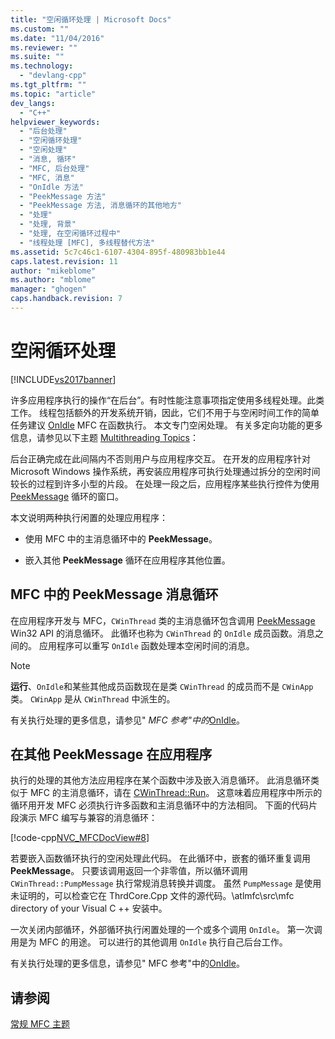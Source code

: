 ```yaml
---
title: "空闲循环处理 | Microsoft Docs"
ms.custom: ""
ms.date: "11/04/2016"
ms.reviewer: ""
ms.suite: ""
ms.technology: 
  - "devlang-cpp"
ms.tgt_pltfrm: ""
ms.topic: "article"
dev_langs: 
  - "C++"
helpviewer_keywords: 
  - "后台处理"
  - "空闲循环处理"
  - "空闲处理"
  - "消息, 循环"
  - "MFC, 后台处理"
  - "MFC, 消息"
  - "OnIdle 方法"
  - "PeekMessage 方法"
  - "PeekMessage 方法, 消息循环的其他地方"
  - "处理"
  - "处理, 背景"
  - "处理, 在空闲循环过程中"
  - "线程处理 [MFC], 多线程替代方法"
ms.assetid: 5c7c46c1-6107-4304-895f-480983bb1e44
caps.latest.revision: 11
author: "mikeblome"
ms.author: "mblome"
manager: "ghogen"
caps.handback.revision: 7
---
```

# 空闲循环处理
[!INCLUDE[vs2017banner](../assembler/inline/includes/vs2017banner.md)]

许多应用程序执行的操作“在后台”。有时性能注意事项指定使用多线程处理。此类工作。  线程包括额外的开发系统开销，因此，它们不用于与空闲时间工作的简单任务建议 [OnIdle](../Topic/CWinThread::OnIdle.md) MFC 在函数执行。  本文专门空闲处理。  有关多定向功能的更多信息，请参见以下主题 [Multithreading Topics](../parallel/multithreading-support-for-older-code-visual-cpp.md)：  
  
 后台正确完成在此间隔内不否则用户与应用程序交互。  在开发的应用程序针对 Microsoft Windows 操作系统，再安装应用程序可执行处理通过拆分的空闲时间较长的过程到许多小型的片段。  在处理一段之后，应用程序某些执行控件为使用 [PeekMessage](http://msdn.microsoft.com/library/windows/desktop/ms644943) 循环的窗口。  
  
 本文说明两种执行闲置的处理应用程序：  
  
-   使用 MFC 中的主消息循环中的 **PeekMessage**。  
  
-   嵌入其他 **PeekMessage** 循环在应用程序其他位置。  
  
##  <a name="_core_peekmessage_in_the_mfc_message_loop"></a> MFC 中的 PeekMessage 消息循环  
 在应用程序开发与 MFC，`CWinThread` 类的主消息循环包含调用 [PeekMessage](http://msdn.microsoft.com/library/windows/desktop/ms644943) Win32 API 的消息循环。  此循环也称为 `CWinThread` 的 `OnIdle` 成员函数。消息之间的。  应用程序可以重写 `OnIdle` 函数处理本空闲时间的消息。  
  
> [!NOTE]
>  **运行**、`OnIdle`和某些其他成员函数现在是类 `CWinThread` 的成员而不是 `CWinApp`类。  `CWinApp` 是从 `CWinThread` 中派生的。  
  
 有关执行处理的更多信息，请参见" *MFC 参考"中的*[OnIdle](../Topic/CWinThread::OnIdle.md)。  
  
##  <a name="_core_peekmessage_elsewhere_in_your_application"></a> 在其他 PeekMessage 在应用程序  
 执行的处理的其他方法应用程序在某个函数中涉及嵌入消息循环。  此消息循环类似于 MFC 的主消息循环，请在 [CWinThread::Run](../Topic/CWinThread::Run.md)。  这意味着应用程序中所示的循环用开发 MFC 必须执行许多函数和主消息循环中的方法相同。  下面的代码片段演示 MFC 编写与兼容的消息循环：  
  
 [!code-cpp[NVC_MFCDocView#8](../mfc/codesnippet/CPP/idle-loop-processing_1.cpp)]  
  
 若要嵌入函数循环执行的空闲处理此代码。  在此循环中，嵌套的循环重复调用 **PeekMessage**。  只要该调用返回一个非零值，所以循环调用 `CWinThread::PumpMessage` 执行常规消息转换并调度。  虽然 `PumpMessage` 是使用未证明的，可以检查它在 ThrdCore.Cpp 文件的源代码。\\atlmfc\\src\\mfc directory of your Visual C \+\+ 安装中。  
  
 一次关闭内部循环，外部循环执行闲置处理的一个或多个调用 `OnIdle`。  第一次调用是为 MFC 的用途。  可以进行的其他调用 `OnIdle` 执行自己后台工作。  
  
 有关执行处理的更多信息，请参见" MFC 参考"中的[OnIdle](../Topic/CWinThread::OnIdle.md)。  
  
## 请参阅  
 [常规 MFC 主题](../mfc/general-mfc-topics.md)